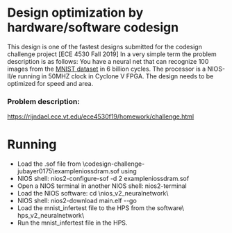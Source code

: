 # Design optimization by hardware/software codesign
This design is one of the fastest designs submitted for the codesign challenge project [ECE 4530 Fall 2019]
In a very simple term the problem description is as follows: 
You have a neural net that can recognize 100 images from the  [MNIST dataset](http://yann.lecun.com/exdb/mnist/) in 6 billion cycles. The processor is a NIOS-II/e running in 50MHZ clock in Cyclone V FPGA. The design needs to be optimized for speed and area. 

### Problem description:  
https://rijndael.ece.vt.edu/ece4530f19/homework/challenge.html

# Running

*   Load the .sof file from  \codesign-challenge-jubayer0175\exampleniossdram.sof using
*   NIOS shell: nios2-configure-sof -d 2 exampleniossdram.sof
*   Open a NIOS terminal in another NIOS shell: nios2-terminal
*   Load the NIOS software: cd \nios_v2_neuralnetwork\
*   NIOS shell: nios2-download main.elf --go
*   Load the mnist_infertest file to the HPS from the software\ hps_v2_neuralnetwork\
*   Run the mnist_infertest file in the HPS.


